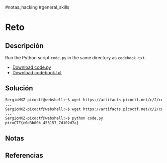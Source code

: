 #notas_hacking #general_skills
# Reto
## Descripción
Run the Python script `code.py` in the same directory as `codebook.txt`.

- [Download code.py](https://artifacts.picoctf.net/c/2/code.py)
- [Download codebook.txt](https://artifacts.picoctf.net/c/2/codebook.txt)
## Solución
```bash
SergioMXZ-picoctf@webshell:~$ wget https://artifacts.picoctf.net/c/2/code.py
...
SergioMXZ-picoctf@webshell:~$ wget https://artifacts.picoctf.net/c/2/codebook.txt
...
SergioMXZ-picoctf@webshell:~$ python code.py
picoCTF{c0d3b00k_455157_7d102d7a}
``` 
## Notas

## Referencias
